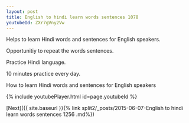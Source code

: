 ```yaml
---
layout: post
title: English to hindi learn words sentences 1078 
youtubeId: ZXr7gVny2Vw
---
```

 
 
Helps to learn Hindi words and sentences for English speakers.

Opportunitiy to repeat the words sentences. 

Practice Hindi language. 
 
10 minutes practice every day. 
 
How to learn Hindi words and sentences for English speakers 
 
{% include youtubePlayer.html id=page.youtubeId %}
 
 
[Next]({{ site.baseurl }}{% link  split2/_posts/2015-06-07-English to hindi learn words sentences 1256 .md%})
 
